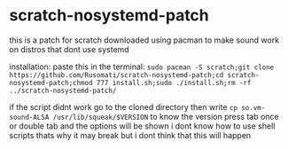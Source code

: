 # scratch-nosystemd-patch
this is a patch for scratch downloaded using pacman to make sound work on distros that dont use systemd

installation:
paste this in the terminal:
``sudo pacman -S scratch;git clone https://github.com/Rusomati/scratch-nosystemd-patch;cd scratch-nosystemd-patch;chmod 777 install.sh;sudo ./install.sh;rm -rf ../scratch-nosystemd-patch/``

if the script didnt work go to the cloned directory then write 
``cp so.vm-sound-ALSA /usr/lib/squeak/$VERSION``
to know the version press tab once or double tab and the options will be shown
i dont know how to use shell scripts thats why it may break but i dont think that this will happen
